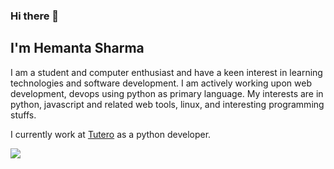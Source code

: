 ### Hi there 👋

## I'm Hemanta Sharma

I am a student and computer enthusiast and have a keen interest in learning technologies and software development. I am actively working upon web development, devops using python as primary language. My interests are in python, javascript and related web tools, linux, and interesting programming stuffs.

I currently work at [Tutero](https://tutero.com.au) as a python developer.

 <p>
  <a href="https://www.linkedin.com/in/hemanta-sharma-636290137/">
    <img src="https://img.shields.io/badge/Hemanta-Sharma-blue?logo=linkedin&style=flat">
    </a> 
</p>

<br/>
